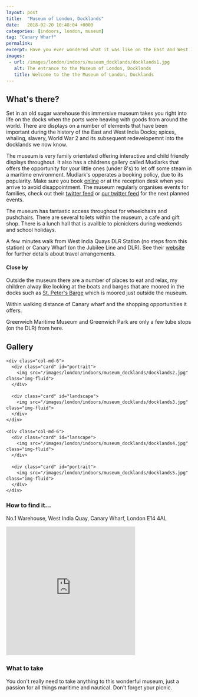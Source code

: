 ```yaml
---
layout: post
title:  "Museum of London, Docklands"
date:   2018-02-20 10:48:04 +0000
categories: [indoors, london, museum]
tag: "Canary Wharf"
permalink: 
excerpt: Have you ever wondered what it was like on the East and West India Docks before the financial district moved in? Find out about the interesting goods that came into the city.  Read stories from mariners, slaves and whalers. Enjoy a mulitude of wonderful family activites.
images:
 - url: /images/london/indoors/museum_docklands/docklands1.jpg
   alt: The entrance to the Museum of London, Docklands
   title: Welcome to the the Museum of London, Docklands
---
```


## What's there?

Set in an old sugar warehouse this immersive museum takes you right into life on the docks when the ports were heaving with goods from around the world.  There are displays on a number of elements that have been important during the history of the East and West India Docks; spices, whaling, slavery, World War 2 and its subsequent redevelopemnt into the docklands we now know.

The museum is very family orientated offering interactive and child friendly displays throughout.  It also has a childrens gallery called Mudlarks that offers the opportunity for your little ones (under 8's) to let off some steam in a maritime environment.  Mudlark's opperates a booking policy, due to its popularity. Make sure you book [online](https://www.museumoflondon.org.uk/museum-london-docklands/event-detail?id=2808) or at the reception desk when you arrive to avoid disappointment.  The museum regularly organises events for families, check out their [twitter feed](https://twitter.com/MuseumofLondon) or [our twitter feed](https://twitter.com/JustAddAPicnic) for the next planned events.

The museum has fantastic access throughout for wheelchairs and pushchairs. There are several toilets within the museum, a cafe and gift shop.  There is a lunch hall that is availble to picnickers during weekends and school holidays.

A few minutes walk from West India Quays DLR Station (no steps from this station) or Canary Wharf (on the Jubilee Line and DLR).  See their [website](https://www.museumoflondon.org.uk/museum-london-docklands/plan-your-visit) for further details about travel arrangements.


#### Close by

Outside the museum there are a number of places to eat and relax, my children alway like looking at the boats and barges that are moored in the docks such as [St. Peter's Barge](http://stpetersbarge.org/) which is moored just outside the museum.

Within walking distance of Canary wharf and the shopping opportunities it offers.

Greenwich Maritime Museum and Greenwich Park are only a few tube stops (on the DLR) from here.

## Gallery

<div class="container">

  <div class="row">

    <div class="col-md-6">
      <div class="card" id="portrait">
        <img src="/images/london/indoors/museum_docklands/docklands2.jpg" class="img-fluid">
      </div>

      <div class="card" id="landscape">
        <img src="/images/london/indoors/museum_docklands/docklands3.jpg" class="img-fluid">
      </div>  
    </div>

    <div class="col-md-6">
      <div class="card" id="lanscape">
        <img src="/images/london/indoors/museum_docklands/docklands4.jpg" class="img-fluid">
      </div>

      <div class="card" id="portrait">
        <img src="/images/london/indoors/museum_docklands/docklands5.jpg" class="img-fluid">
      </div>
    </div>

<!--     <div class="col-md-4">
      <div class="card" id="portrait">
        <img src="" class="img-fluid">
      </div>

      <div class="card" id="landscape">
        <img src="" class="img-fluid">
      </div>
    </div> -->

  </div>      
</div>


### How to find it...
No.1 Warehouse, West India Quay, Canary Wharf, London E14 4AL

<iframe src="https://www.google.com/maps/embed?pb=!1m18!1m12!1m3!1d2483.3125092742316!2d-0.026053084158590725!3d51.507482418518094!2m3!1f0!2f0!3f0!3m2!1i1024!2i768!4f13.1!3m3!1m2!1s0x487602c7b0543655%3A0xfff66a923afecf31!2sMuseum+of+London+Docklands!5e0!3m2!1sen!2suk!4v1519134410204" width="350" height="350" frameborder="0" style="border:0" allowfullscreen></iframe>

### What to take
You don't really need to take anything to this wonderful museum, just a passion for all things maritime and nautical.  Don't forget your picnic.


